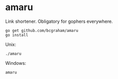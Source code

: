 amaru
=====

Link shortener. Obligatory for gophers everywhere. 

```
go get github.com/bcgraham/amaru
go install
```
Unix:
```
./amaru
```
Windows:
```
amaru
```
